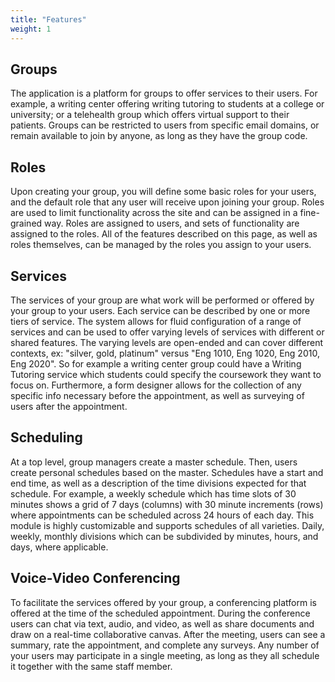 ```yaml
---
title: "Features"
weight: 1
---
```


## Groups

The application is a platform for groups to offer services to their users. For example, a writing center offering writing tutoring to students at a college or university; or a telehealth group which offers virtual support to their patients. Groups can be restricted to users from specific email domains, or remain available to join by anyone, as long as they have the group code. 

## Roles 

Upon creating your group, you will define some basic roles for your users, and the default role that any user will receive upon joining your group. Roles are used to limit functionality across the site and can be assigned in a fine-grained way. Roles are assigned to users, and sets of functionality are assigned to the roles. All of the features described on this page, as well as roles themselves, can be managed by the roles you assign to your users.

## Services

The services of your group are what work will be performed or offered by your group to your users. Each service can be described by one or more tiers of service. The system allows for fluid configuration of a range of services and can be used to offer varying levels of services with different or shared features. The varying levels are open-ended and can cover different contexts, ex: "silver, gold, platinum" versus "Eng 1010, Eng 1020, Eng 2010, Eng 2020". So for example a writing center group could have a Writing Tutoring service which students could specify the coursework they want to focus on. Furthermore, a form designer allows for the collection of any specific info necessary before the appointment, as well as surveying of users after the appointment.

## Scheduling

At a top level, group managers create a master schedule. Then, users create personal schedules based on the master. Schedules have a start and end time, as well as a description of the time divisions expected for that schedule. For example, a weekly schedule which has time slots of 30 minutes shows a grid of 7 days (columns) with 30 minute increments (rows) where appointments can be scheduled across 24 hours of each day. This module is highly customizable and supports schedules of all varieties. Daily, weekly, monthly divisions which can be subdivided by minutes, hours, and days, where applicable.

## Voice-Video Conferencing

To facilitate the services offered by your group, a conferencing platform is offered at the time of the scheduled appointment. During the conference users can chat via text, audio, and video, as well as share documents and draw on a real-time collaborative canvas. After the meeting, users can see a summary, rate the appointment, and complete any surveys. Any number of your users may participate in a single meeting, as long as they all schedule it together with the same staff member.
